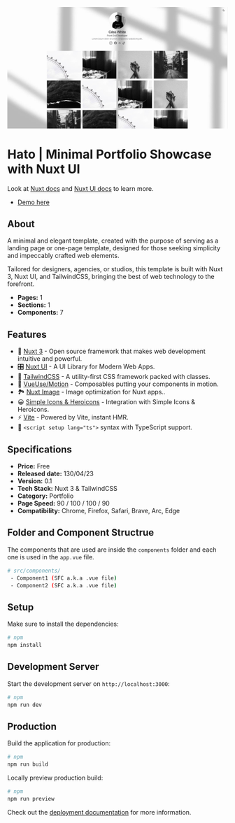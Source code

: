 ![cover-sokol-background](/public/hato-light.jpg)

# Hato | Minimal Portfolio Showcase with Nuxt UI

Look at [Nuxt docs](https://nuxt.com/docs/getting-started/introduction) and [Nuxt UI docs](https://ui.nuxt.com) to learn more.

- [Demo here](https://hato-template.vercel.app/)

## About

A minimal and elegant template, created with the purpose of serving as a landing page or one-page template, designed for those seeking simplicity and impeccably crafted web elements.

Tailored for designers, agencies, or studios, this template is built with Nuxt 3, Nuxt UI, and TailwindCSS, bringing the best of web technology to the forefront.

- **Pages:** 1
- **Sections:** 1
- **Components:** 7

## Features

- 💚 [Nuxt 3](https://nuxt.com/) - Open source framework that makes web development intuitive and powerful.
- 🎛 [Nuxt UI](https://ui.nuxt.com/) - A UI Library for Modern Web Apps.
- 🎨 [TailwindCSS](https://tailwindcss.com/) - A utility-first CSS framework packed with classes.
- 🤹 [VueUse/Motion](https://motion.vueuse.org/) - Composables putting your components in motion.
- 🏞 [Nuxt Image](https://image.nuxt.com/) - Image optimization for Nuxt apps..
- 😀 [Simple Icons & Heroicons](https://github.com/simple-icons/simple-icons) - Integration with Simple Icons & Heroicons.
- ⚡️ [Vite](https://vitejs.dev/) - Powered by Vite, instant HMR.
- 🦾 `<script setup lang="ts">` syntax with TypeScript support.

## Specifications

- **Price:** Free
- **Released date:** 130/04/23
- **Version:** 0.1
- **Tech Stack:** Nuxt 3 & TailwindCSS
- **Category:** Portfolio
- **Page Speed:** 90 / 100 / 100 / 90
- **Compatibility:** Chrome, Firefox, Safari, Brave, Arc, Edge

## Folder and Component Structrue

The components that are used are inside the `components` folder and each one is used in the `app.vue` file.

```bash
# src/components/
 - Component1 (SFC a.k.a .vue file)
 - Component2 (SFC a.k.a .vue file)
```

## Setup

Make sure to install the dependencies:

```bash
# npm
npm install
```

## Development Server

Start the development server on `http://localhost:3000`:

```bash
# npm
npm run dev
```

## Production

Build the application for production:

```bash
# npm
npm run build
```

Locally preview production build:

```bash
# npm
npm run preview
```

Check out the [deployment documentation](https://nuxt.com/docs/getting-started/deployment) for more information.
